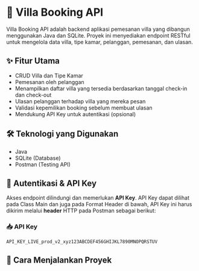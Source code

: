 # 🏡 Villa Booking API

Villa Booking API adalah backend aplikasi pemesanan villa yang dibangun menggunakan Java dan SQLite. Proyek ini menyediakan endpoint RESTful untuk mengelola data villa, tipe kamar, pelanggan, pemesanan, dan ulasan.

## ✨ Fitur Utama

- CRUD Villa dan Tipe Kamar
- Pemesanan oleh pelanggan
- Menampilkan daftar villa yang tersedia berdasarkan tanggal check-in dan check-out
- Ulasan pelanggan terhadap villa yang mereka pesan
- Validasi kepemilikan booking sebelum membuat ulasan
- Mendukung API Key untuk autentikasi (opsional)

## 🛠 Teknologi yang Digunakan

- Java
- SQLite (Database)
- Postman (Testing API)



## 🔐 Autentikasi & API Key

Akses endpoint dilindungi dan memerlukan **API Key**. API Key dapat dilihat pada Class Main dan juga pada Format Header di bawah, API Key ini harus dikirim melalui **header** HTTP pada Postman sebagai berikut:

### 📥 API Key
``` Authorization: Bearer http
API_KEY_LIVE_prod_v2_xyz123ABCDEF456GHIJKL7890MNOPQRSTUV
```

## 🚀 Cara Menjalankan Proyek